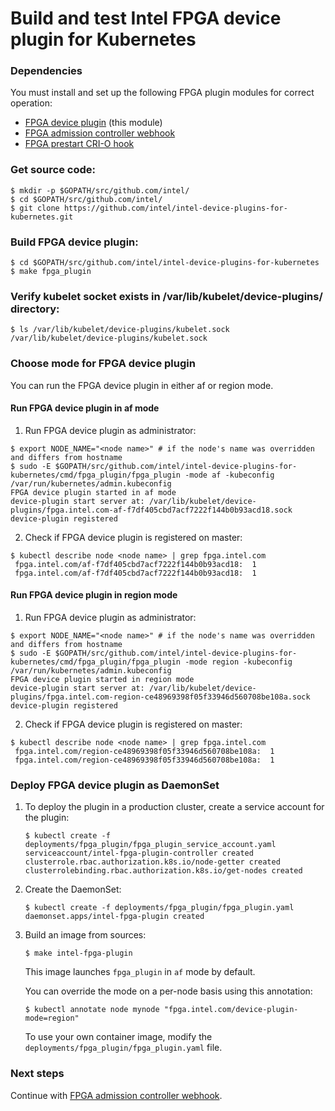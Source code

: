 # Build and test Intel FPGA device plugin for Kubernetes

### Dependencies

You must install and set up the following FPGA plugin modules for correct operation:

-   [FPGA device plugin](cmd/fpga_plugin/README.md) (this module)
-   [FPGA admission controller webhook](cmd/fpga_admissionwebhook/README.md)
-   [FPGA prestart CRI-O hook](cmd/fpga_crihook/README.md)


### Get source code:
```
$ mkdir -p $GOPATH/src/github.com/intel/
$ cd $GOPATH/src/github.com/intel/
$ git clone https://github.com/intel/intel-device-plugins-for-kubernetes.git
```

### Build FPGA device plugin:
```
$ cd $GOPATH/src/github.com/intel/intel-device-plugins-for-kubernetes
$ make fpga_plugin
```

### Verify kubelet socket exists in /var/lib/kubelet/device-plugins/ directory:
```
$ ls /var/lib/kubelet/device-plugins/kubelet.sock
/var/lib/kubelet/device-plugins/kubelet.sock
```

### Choose mode for FPGA device plugin

You can run the FPGA device plugin in either af or region mode.

#### Run FPGA device plugin in af mode

1. Run FPGA device plugin as administrator:
```
$ export NODE_NAME="<node name>" # if the node's name was overridden and differs from hostname
$ sudo -E $GOPATH/src/github.com/intel/intel-device-plugins-for-kubernetes/cmd/fpga_plugin/fpga_plugin -mode af -kubeconfig /var/run/kubernetes/admin.kubeconfig
FPGA device plugin started in af mode
device-plugin start server at: /var/lib/kubelet/device-plugins/fpga.intel.com-af-f7df405cbd7acf7222f144b0b93acd18.sock
device-plugin registered
```

2. Check if FPGA device plugin is registered on master:
```
$ kubectl describe node <node name> | grep fpga.intel.com
 fpga.intel.com/af-f7df405cbd7acf7222f144b0b93acd18:  1
 fpga.intel.com/af-f7df405cbd7acf7222f144b0b93acd18:  1
```

#### Run FPGA device plugin in region mode

1. Run FPGA device plugin as administrator:
```
$ export NODE_NAME="<node name>" # if the node's name was overridden and differs from hostname
$ sudo -E $GOPATH/src/github.com/intel/intel-device-plugins-for-kubernetes/cmd/fpga_plugin/fpga_plugin -mode region -kubeconfig /var/run/kubernetes/admin.kubeconfig
FPGA device plugin started in region mode
device-plugin start server at: /var/lib/kubelet/device-plugins/fpga.intel.com-region-ce48969398f05f33946d560708be108a.sock
device-plugin registered
```

2. Check if FPGA device plugin is registered on master:
```
$ kubectl describe node <node name> | grep fpga.intel.com
 fpga.intel.com/region-ce48969398f05f33946d560708be108a:  1
 fpga.intel.com/region-ce48969398f05f33946d560708be108a:  1
```

### Deploy FPGA device plugin as DaemonSet

1. To deploy the plugin in a production cluster, create a service account
for the plugin:
    ```
    $ kubectl create -f deployments/fpga_plugin/fpga_plugin_service_account.yaml
    serviceaccount/intel-fpga-plugin-controller created
    clusterrole.rbac.authorization.k8s.io/node-getter created
    clusterrolebinding.rbac.authorization.k8s.io/get-nodes created
    ```

2. Create the DaemonSet:
    ```
    $ kubectl create -f deployments/fpga_plugin/fpga_plugin.yaml
    daemonset.apps/intel-fpga-plugin created
    ```

3. Build an image from sources:
    ```
    $ make intel-fpga-plugin
    ```
    This image launches `fpga_plugin` in `af` mode by default.

    You can override the mode on a per-node basis using this annotation:
    ```
    $ kubectl annotate node mynode "fpga.intel.com/device-plugin-mode=region"
    ```
    To use your own container image, modify the
    `deployments/fpga_plugin/fpga_plugin.yaml` file.

### Next steps

Continue with [FPGA admission controller webhook](cmd/fpga_admissionwebhook/README.md).

